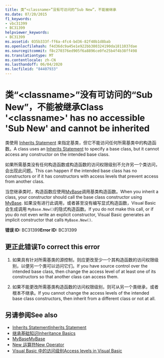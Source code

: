```yaml
---
title: 类“<classname>”没有可访问的“Sub New”，不能被继承
ms.date: 07/20/2015
f1_keywords:
- vbc31399
- BC31399
helpviewer_keywords:
- BC31399
ms.assetid: 035b333f-ff6a-4fc4-bd36-82f40b1d8bab
ms.openlocfilehash: f4d36dc9a45e1e922bb380324190da1811037dae
ms.sourcegitcommit: f8c270376ed905f6a8896ce0fe25b4f4b38ff498
ms.translationtype: MT
ms.contentlocale: zh-CN
ms.lasthandoff: 06/04/2020
ms.locfileid: "84407933"
---
```

# <a name="class-classname-has-no-accessible-sub-new-and-cannot-be-inherited"></a><span data-ttu-id="5e2fd-102">类“\<classname>”没有可访问的“Sub New”，不能被继承</span><span class="sxs-lookup"><span data-stu-id="5e2fd-102">Class '\<classname>' has no accessible 'Sub New' and cannot be inherited</span></span>
<span data-ttu-id="5e2fd-103">类使用 [Inherits Statement](../language-reference/statements/inherits-statement.md) 来指定基类，但它不能访问任何所需基类中的构造函数。</span><span class="sxs-lookup"><span data-stu-id="5e2fd-103">A class uses an [Inherits Statement](../language-reference/statements/inherits-statement.md) to specify a base class, but it cannot access any constructor on the intended base class.</span></span>  
  
 <span data-ttu-id="5e2fd-104">如果所需基类没有任何构造函数或构造函数的访问权限级别不允许另一个类访问，会出现此问题。</span><span class="sxs-lookup"><span data-stu-id="5e2fd-104">This can happen if the intended base class has no constructors or if it has constructors with access levels that prevent access from another class.</span></span>  
  
 <span data-ttu-id="5e2fd-105">当您继承类时，构造函数应使用[MyBase](../programming-guide/program-structure/me-my-mybase-and-myclass.md#mybase)调用基类构造函数。</span><span class="sxs-lookup"><span data-stu-id="5e2fd-105">When you inherit a class, your constructor should call the base class constructor using [MyBase](../programming-guide/program-structure/me-my-mybase-and-myclass.md#mybase).</span></span> <span data-ttu-id="5e2fd-106">如果没有进行此调用，或者甚至没有编写显式构造函数，Visual Basic 会生成调用 `MyBase.New()`的隐式构造函数。</span><span class="sxs-lookup"><span data-stu-id="5e2fd-106">If you do not make this call, or if you do not even write an explicit constructor, Visual Basic generates an implicit constructor that calls `MyBase.New()`.</span></span>  
  
 <span data-ttu-id="5e2fd-107">**错误 ID:** BC31399</span><span class="sxs-lookup"><span data-stu-id="5e2fd-107">**Error ID:** BC31399</span></span>  
  
## <a name="to-correct-this-error"></a><span data-ttu-id="5e2fd-108">更正此错误</span><span class="sxs-lookup"><span data-stu-id="5e2fd-108">To correct this error</span></span>  
  
1. <span data-ttu-id="5e2fd-109">如果具有针对所需基类的源控制，则应更改至少一个其构造函数的访问权限级别，以便另一个类可以访问它们。</span><span class="sxs-lookup"><span data-stu-id="5e2fd-109">If you have source control over the intended base class, then change the access level of at least one of its constructors so that another class can access them.</span></span>  
  
2. <span data-ttu-id="5e2fd-110">如果不能更改所需基类构造函数的访问权限级别，则可从另一个类继承，或者根本不继承。</span><span class="sxs-lookup"><span data-stu-id="5e2fd-110">If you cannot change the access levels of the intended base class constructors, then inherit from a different class or not at all.</span></span>  
  
## <a name="see-also"></a><span data-ttu-id="5e2fd-111">另请参阅</span><span class="sxs-lookup"><span data-stu-id="5e2fd-111">See also</span></span>

- [<span data-ttu-id="5e2fd-112">Inherits Statement</span><span class="sxs-lookup"><span data-stu-id="5e2fd-112">Inherits Statement</span></span>](../language-reference/statements/inherits-statement.md)
- [<span data-ttu-id="5e2fd-113">继承基础知识</span><span class="sxs-lookup"><span data-stu-id="5e2fd-113">Inheritance Basics</span></span>](../programming-guide/language-features/objects-and-classes/inheritance-basics.md)
- [<span data-ttu-id="5e2fd-114">MyBase</span><span class="sxs-lookup"><span data-stu-id="5e2fd-114">MyBase</span></span>](../programming-guide/program-structure/me-my-mybase-and-myclass.md#mybase)
- [<span data-ttu-id="5e2fd-115">New 运算符</span><span class="sxs-lookup"><span data-stu-id="5e2fd-115">New Operator</span></span>](../language-reference/operators/new-operator.md)
- [<span data-ttu-id="5e2fd-116">Visual Basic 中的访问级别</span><span class="sxs-lookup"><span data-stu-id="5e2fd-116">Access levels in Visual Basic</span></span>](../programming-guide/language-features/declared-elements/access-levels.md)
